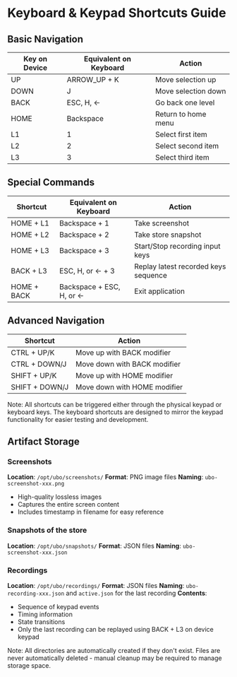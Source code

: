 # Keyboard & Keypad Shortcuts Guide

## Basic Navigation
| Key on Device | Equivalent on Keyboard | Action |
|----------|-----------------|---------|
| UP | ARROW_UP  + K | Move selection up |
| DOWN | J | Move selection down |
| BACK | ESC, H, ← | Go back one level |
| HOME | Backspace | Return to home menu |
| L1 | 1 | Select first item |
| L2 | 2 | Select second item |
| L3 | 3 | Select third item |

## Special Commands
| Shortcut | Equivalent on Keyboard | Action |
|----------|---------| ---------|
| HOME + L1 | Backspace + 1 | Take screenshot |
| HOME + L2 | Backspace + 2 | Take store snapshot |
| HOME + L3 | Backspace + 3 | Start/Stop recording input keys |
| BACK + L3 | ESC, H, or ← + 3 | Replay latest recorded keys sequence |
| HOME + BACK | Backspace + ESC, H, or ← | Exit application |

## Advanced Navigation
| Shortcut | Action |
|----------|---------|
| CTRL + UP/K | Move up with BACK modifier |
| CTRL + DOWN/J | Move down with BACK modifier |
| SHIFT + UP/K | Move up with HOME modifier |
| SHIFT + DOWN/J | Move down with HOME modifier |


Note: All shortcuts can be triggered either through the physical keypad or keyboard keys. The keyboard shortcuts are designed to mirror the keypad functionality for easier testing and development.

## Artifact Storage

### Screenshots
**Location**: `/opt/ubo/screenshots/`
**Format**: PNG image files
**Naming**: `ubo-screenshot-xxx.png`
- High-quality lossless images
- Captures the entire screen content
- Includes timestamp in filename for easy reference

### Snapshots of the store
**Location**: `/opt/ubo/snapshots/`
**Format**: JSON files
**Naming**: `ubo-screenshot-xxx.json`


### Recordings
**Location**: `/opt/ubo/recordings/`
**Format**: JSON files
**Naming**: `ubo-recording-xxx.json` and `active.json` for the last recording
**Contents**:
- Sequence of keypad events
- Timing information
- State transitions
- Only the last recording can be replayed using BACK + L3 on device keypad

Note: All directories are automatically created if they don't exist. Files are never automatically deleted - manual cleanup may be required to manage storage space.